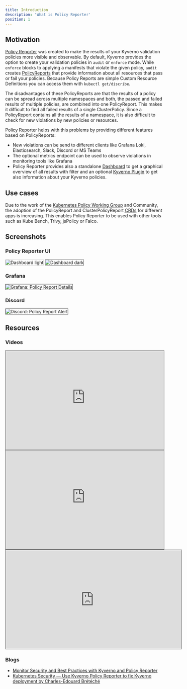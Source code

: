 ```yaml
---
title: Introduction
description: 'What is Policy Reporter'
position: 1
---
```


## Motivation

<a href="https://github.com/kyverno/policy-reporter" target="_blank">Policy Reporter</a> was created to make the results of your Kyverno validation policies more visible and observable. By default, Kyverno provides the option to create your validation policies in `audit` or `enforce` mode. While `enforce` blocks to applying a manifests that violate the given policy, `audit` creates [PolicyReports](https://kyverno.io/docs/policy-reports/) that provide information about all resources that pass or fail your policies. Because Policy Reports are simple Custom Resource Definitions you can access them with `kubectl get/discribe`.

The disadvantages of these PolicyReports are that the results of a policy can be spread across multiple namespaces and both, the passed and failed results of multiple policies, are combined into one PolicyReport. This makes it difficult to find all failed results of a single ClusterPolicy. Since a PolicyReport contains all the results of a namespace, it is also difficult to check for new violations by new policies or resources.

Policy Reporter helps with this problems by providing different features based on PolicyReports:
* New violations can be send to different clients like Grafana Loki, Elasticsearch, Slack, Discord or MS Teams
* The optional metrics endpoint can be used to observe violations in monitoring tools like Grafana
* Policy Reporter provides also a standalone <a href="https://github.com/kyverno/policy-reporter-ui" target="_blank">Dashboard</a> to get a graphical overview of all results with filter and an optional <a href="https://github.com/kyverno/policy-reporter-kyverno-plugin" target="_blank">Kyverno Plugin</a> to get also information about your Kyverno policies.

## Use cases

Due to the work of the <a href="https://github.com/kubernetes-sigs/wg-policy-prototypes" target="_blank">Kubernetes Policy Working Group</a> and Community, the adoption of the PolicyReport and ClusterPolicyReport <abbr title="Custom Resource Definitions">CRDs</abbr> for different apps is increasing. This enables Policy Reporter to be used with other tools such as Kube Bench, Trivy, jsPolicy or Falco.

## Screenshots

### Policy Reporter UI

<img src="/images/screenshots/dashboard-light.png" style="border: 1px solid #ccc" class="light-img" alt="Dashboard light" />
<img src="/images/screenshots/dashboard-dark.png" style="border: 1px solid #555" class="dark-img" alt="Dashboard dark" />

### Grafana

<img src="/images/screenshots/grafana.png" style="border: 1px solid #555" alt="Grafana: Policy Report Details" />

### Discord

<img src="/images/screenshots/discord.png" style="border: 1px solid #555" alt="Discord: Policy Report Alert" />

## Resources

### Videos

<iframe width="100%" height="315" src="https://www.youtube-nocookie.com/embed/1mKywg9f5Fw" title="YouTube video player" frameborder="0" allow="accelerometer; autoplay; clipboard-write; encrypted-media; gyroscope; picture-in-picture" allowfullscreen width="100%" style="border: 1px solid #555"></iframe>
<br />
<iframe width="100%" height="315" src="https://www.youtube-nocookie.com/embed/ZrOtTELNLyg" title="YouTube video player" frameborder="0" allow="accelerometer; autoplay; clipboard-write; encrypted-media; gyroscope; picture-in-picture" allowfullscreen width="100%" style="border: 1px solid #555"></iframe>
<br />
<iframe width="560" height="315" src="https://www.youtube-nocookie.com/embed/tG-YLGF9_Aw" title="YouTube video player" frameborder="0" allow="accelerometer; autoplay; clipboard-write; encrypted-media; gyroscope; picture-in-picture" allowfullscreen width="100%" style="border: 1px solid #555"></iframe>

### Blogs

* [Monitor Security and Best Practices with Kyverno and Policy Reporter](https://blog.webdev-jogeleit.de/blog/monitor-security-with-kyverno-and-policy-reporter/)
* [Kubernetes Security — Use Kyverno Policy Reporter to fix Kyverno deployment by Charles-Edouard Brétéché](https://medium.com/@charled.breteche/kubernetes-security-use-kyverno-policy-reporter-to-fix-kyverno-deployment-22f3bb18540c)